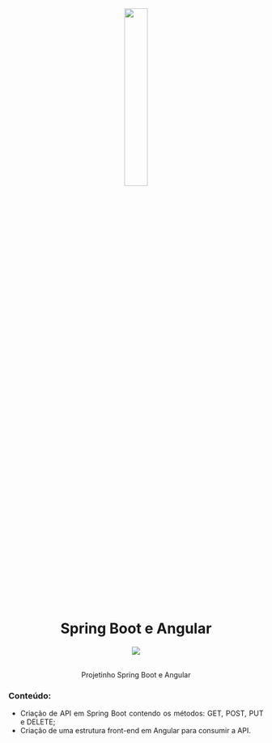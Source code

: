 <div align="center">
  <img src="https://github.com/ralflima/spring_boot_modulo4/blob/main/logo.png" width="30%">
  <h1 style="border-bottom:none">Spring Boot e Angular</h1>
  
  <a href="https://www.linkedin.com/in/roberto-silva-dos-santos-9095748a/">
    <img src="https://img.shields.io/badge/LinkedIn-0077B5?style=for-the-badge&logo=linkedin&logoColor=white">
  </a>
  
  <br>
  <br>
  <p>Projetinho Spring Boot e Angular
  <br>
  <div align="justify">
  <h3>Conteúdo:</h3>
  
   + Criação de API em Spring Boot contendo os métodos: GET, POST, PUT e DELETE;
   + Criação de uma estrutura front-end em Angular para consumir a API.

  </div>
</div>
